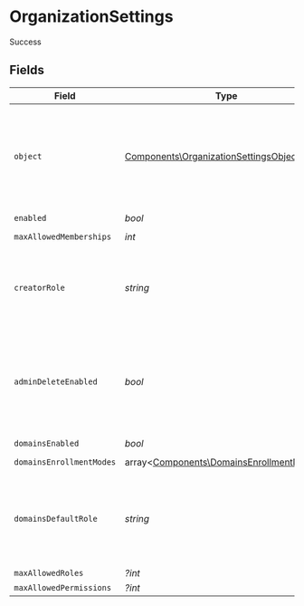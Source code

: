 # OrganizationSettings

Success


## Fields

| Field                                                                                          | Type                                                                                           | Required                                                                                       | Description                                                                                    |
| ---------------------------------------------------------------------------------------------- | ---------------------------------------------------------------------------------------------- | ---------------------------------------------------------------------------------------------- | ---------------------------------------------------------------------------------------------- |
| `object`                                                                                       | [Components\OrganizationSettingsObject](../../Models/Components/OrganizationSettingsObject.md) | :heavy_check_mark:                                                                             | String representing the object's type. Objects of the same type share the same value.          |
| `enabled`                                                                                      | *bool*                                                                                         | :heavy_check_mark:                                                                             | N/A                                                                                            |
| `maxAllowedMemberships`                                                                        | *int*                                                                                          | :heavy_check_mark:                                                                             | N/A                                                                                            |
| `creatorRole`                                                                                  | *string*                                                                                       | :heavy_check_mark:                                                                             | The role key that a user will be assigned after creating an organization.                      |
| `adminDeleteEnabled`                                                                           | *bool*                                                                                         | :heavy_check_mark:                                                                             | The default for whether an admin can delete an organization with the Frontend API.             |
| `domainsEnabled`                                                                               | *bool*                                                                                         | :heavy_check_mark:                                                                             | N/A                                                                                            |
| `domainsEnrollmentModes`                                                                       | array<[Components\DomainsEnrollmentModes](../../Models/Components/DomainsEnrollmentModes.md)>  | :heavy_check_mark:                                                                             | N/A                                                                                            |
| `domainsDefaultRole`                                                                           | *string*                                                                                       | :heavy_check_mark:                                                                             | The role key that it will be used in order to create an organization invitation or suggestion. |
| `maxAllowedRoles`                                                                              | *?int*                                                                                         | :heavy_minus_sign:                                                                             | N/A                                                                                            |
| `maxAllowedPermissions`                                                                        | *?int*                                                                                         | :heavy_minus_sign:                                                                             | N/A                                                                                            |